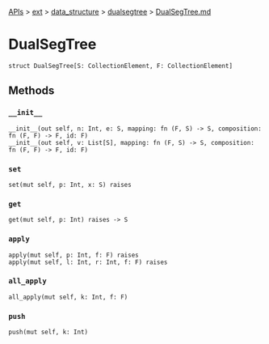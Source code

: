 [APIs](../../../index.md) > [ext](../../index.md) > [data_structure](../index.md) > [dualsegtree](./index.md) > [DualSegTree.md]()

# DualSegTree

```
struct DualSegTree[S: CollectionElement, F: CollectionElement]
```

## Methods

### `__init__`

```
__init__(out self, n: Int, e: S, mapping: fn (F, S) -> S, composition: fn (F, F) -> F, id: F)
__init__(out self, v: List[S], mapping: fn (F, S) -> S, composition: fn (F, F) -> F, id: F)
```

### `set`

```
set(mut self, p: Int, x: S) raises
```

### `get`

```
get(mut self, p: Int) raises -> S
```

### `apply`

```
apply(mut self, p: Int, f: F) raises
apply(mut self, l: Int, r: Int, f: F) raises
```

### `all_apply`

```
all_apply(mut self, k: Int, f: F)
```

### `push`

```
push(mut self, k: Int)
```
